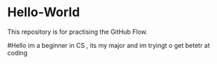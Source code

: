 # Hello-World
This repository is for practising the GitHub Flow.

#Hello im a beginner in CS , its my major and im tryingt o get betetr at coding 
